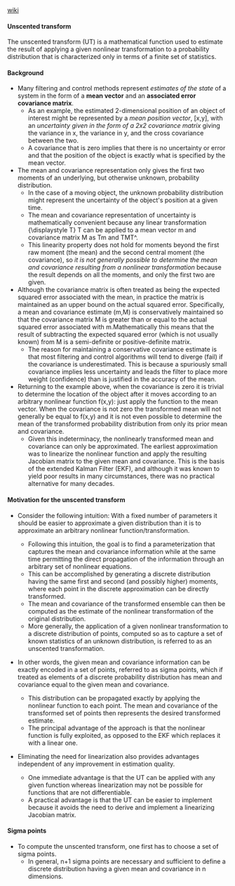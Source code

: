 [wiki](https://en.wikipedia.org/wiki/Unscented_transform)
#### Unscented transform
The unscented transform (UT) is a mathematical function used to estimate the result of applying a given nonlinear transformation to a probability distribution that is characterized only in terms of a finite set of statistics.   
#### Background
- Many filtering and control methods represent _estimates of the state_ of a system in the form of a __mean vector__ and an __associated error covariance matrix__. 
  - As an example, the estimated 2-dimensional position of an object of interest might be represented by a _mean position vector_, [x,y], with an _uncertainty given in the form of a 2x2 covariance matrix_ giving the variance in x, the variance in y, and the cross covariance between the two. 
  - A covariance that is zero implies that there is no uncertainty or error and that the position of the object is exactly what is specified by the mean vector.  
- The mean and covariance representation only gives the first two moments of an underlying, but otherwise unknown, probability distribution. 
  - In the case of a moving object, the unknown probability distribution might represent the uncertainty of the object's position at a given time. 
  - The mean and covariance representation of uncertainty is mathematically convenient because any linear transformation {\displaystyle T} T can be applied to a mean vector m and covariance matrix M as Tm and TMT^. 
  - This linearity property does not hold for moments beyond the first raw moment (the mean) and the second central moment (the covariance), so _it is not generally possible to determine the mean and covariance resulting from a nonlinear transformation_ because the result depends on all the moments, and only the first two are given.  
- Although the covariance matrix is often treated as being the expected squared error associated with the mean, in practice the matrix is maintained as an upper bound on the actual squared error. Specifically, a mean and covariance estimate  (m,M) is conservatively maintained so that the covariance matrix  M is greater than or equal to the actual squared error associated with  m.Mathematically this means that the result of subtracting the expected squared error (which is not usually known) from M is a semi-definite or positive-definite matrix.   
  - The reason for maintaining a conservative covariance estimate is that most filtering and control algorithms will tend to diverge (fail) if the covariance is underestimated.  This is because a spuriously small covariance implies less uncertainty and leads the filter to place more weight (confidence) than is justified in the accuracy of the mean.  
- Returning to the example above, when the covariance is zero it is trivial to determine the location of the object after it moves according to an arbitrary nonlinear function f(x,y): just apply the function to the mean vector. When the covariance is not zero the transformed mean will not generally be equal to f(x,y) and it is not even possible to determine the mean of the transformed probability distribution from only its prior mean and covariance. 
  - Given this indeterminacy, the nonlinearly transformed mean and covariance can only be approximated. The earliest approximation was to linearize the nonlinear function and apply the resulting Jacobian matrix to the given mean and covariance. This is the basis of the extended Kalman Filter (EKF), and although it was known to yield poor results in many circumstances, there was no practical alternative for many decades.  
#### Motivation for the unscented transform
- Consider the following intuition: With a fixed number of parameters it should be easier to approximate a given distribution than it is to approximate an arbitrary nonlinear function/transformation.  
  - Following this intuition, the goal is to find a parameterization that captures the mean and covariance information while at the same time permitting the direct propagation of the information through an arbitrary set of nonlinear equations.  
  - This can be accomplished by generating a discrete distribution having the same first and second (and possibly higher) moments, where each point in the discrete approximation can be directly transformed. 
  - The mean and covariance of the transformed ensemble can then be computed as the estimate of the nonlinear transformation of the original distribution. 
  - More generally, the application of a given nonlinear transformation to a discrete distribution of points, computed so as to capture a set of known statistics of an unknown distribution, is referred to as an unscented transformation.  
- In other words, the given mean and covariance information can be exactly encoded in a set of points, referred to as sigma points, which if treated as elements of a discrete probability distribution has mean and covariance equal to the given mean and covariance. 
  - This distribution can be propagated exactly by applying the nonlinear function to each point. The mean and covariance of the transformed set of points then represents the desired transformed estimate. 
  - The principal advantage of the approach is that the nonlinear function is fully exploited, as opposed to the EKF which replaces it with a linear one. 

- Eliminating the need for linearization also provides advantages independent of any improvement in estimation quality. 
  - One immediate advantage is that the UT can be applied with any given function whereas linearization may not be possible for functions that are not differentiable. 
  - A practical advantage is that the UT can be easier to implement because it avoids the need to derive and implement a linearizing Jacobian matrix.  
#### Sigma points  
- To compute the unscented transform, one first has to choose a set of sigma points. 
  - In general, n+1 sigma points are necessary and sufficient to define a discrete distribution having a given mean and covariance in  n dimensions.
